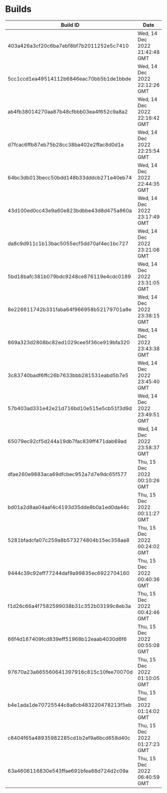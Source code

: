 # Builds

| Build ID | Date |
|----------|------|
| 403a426a3cf20c6ba7ebf8bf7b2011252e5c7410 | Wed, 14 Dec 2022 21:42:48 GMT |
| 5cc1ccd1ea49514112b6846eac70bb5b1de1bbde | Wed, 14 Dec 2022 22:12:26 GMT |
| ab4fb38014270aa87b48cfbbb03ea4f652c9a8a2 | Wed, 14 Dec 2022 22:16:42 GMT |
| d7fcac6ffb87eb75b28cc38ba402e2ffac8d0d1a | Wed, 14 Dec 2022 22:25:54 GMT |
| 64bc3db013becc50bdd148b33dddcb271e40eb74 | Wed, 14 Dec 2022 22:44:35 GMT |
| 43d100ed0cc43e9a60e823bdbbe43d8d475a860a | Wed, 14 Dec 2022 23:17:49 GMT |
| da8c9d911c1b13bac5055ecf5dd70af4ec1bc727 | Wed, 14 Dec 2022 23:21:06 GMT |
| 5bd18bafc381b079bdc9248ce876119e4cdc0189 | Wed, 14 Dec 2022 23:31:05 GMT |
| 8e226611742b331faba64f966958b52179701a8e | Wed, 14 Dec 2022 23:38:15 GMT |
| 869a323d2808bc82ed1029cee5f36ce919bfa320 | Wed, 14 Dec 2022 23:43:38 GMT |
| 3c83740badf6ffc26b7633bbb281531eabd5b7e5 | Wed, 14 Dec 2022 23:45:40 GMT |
| 57b403ad331e42e21d716bd10e515e5cb51f3d9d | Wed, 14 Dec 2022 23:49:51 GMT |
| 65079ec92cf5d244a19db7fac839ff471dab69ad | Wed, 14 Dec 2022 23:58:37 GMT |
| dfae260e9883aca69dfcbec952a7d7e9dc65f577 | Thu, 15 Dec 2022 00:10:26 GMT |
| bd01a2d8aa04aaf4c4193d35dde8b0a1ed0da44c | Thu, 15 Dec 2022 00:11:27 GMT |
| 5281bfadcfa07c259a8b573274804b15ec358aa8 | Thu, 15 Dec 2022 00:24:02 GMT |
| 9444c39c92eff77244daf9a99835ec6922704160 | Thu, 15 Dec 2022 00:40:36 GMT |
| f1d26c66a4f7582599038b31c352b03199c8eb3a | Thu, 15 Dec 2022 00:42:46 GMT |
| 66f4d167409fcd839eff51968b12eaab4030d6f6 | Thu, 15 Dec 2022 00:55:08 GMT |
| 97670a23a665560641397916c815c10fee70070d | Thu, 15 Dec 2022 01:10:05 GMT |
| b4e1ada1de70725544c8a6cb483220478213f5eb | Thu, 15 Dec 2022 01:14:02 GMT |
| c8404f65a48935982285cd1b2ef9a6bcd658d40c | Thu, 15 Dec 2022 01:27:23 GMT |
| 63a4606116830e543ffae691bfea88d724d2c09a | Thu, 15 Dec 2022 06:40:59 GMT |
